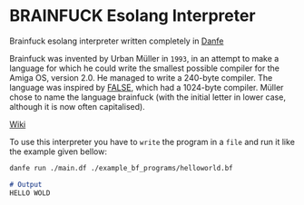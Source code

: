 # BRAINFUCK Esolang Interpreter

Brainfuck esolang interpreter written completely in [Danfe](https://danfe.sariashgautam.com.np)

Brainfuck was invented by Urban Müller in `1993`, in an attempt to make a language for which he could write the smallest possible compiler for the Amiga OS, version 2.0. He managed to write a 240-byte compiler. The language was inspired by [FALSE](https://esolangs.org/wiki/FALSE), which had a 1024-byte compiler. Müller chose to name the language brainfuck (with the initial letter in lower case, although it is now often capitalised).

[Wiki](https://esolangs.org/wiki/Brainfuck)


To use this interpreter you have to `write` the program in a `file` and run it like the example given bellow:

``` sh
danfe run ./main.df ./example_bf_programs/helloworld.bf
```

``` md
# Output
HELLO WOLD
```